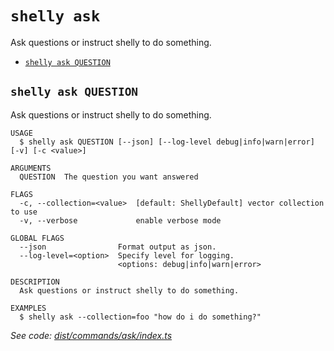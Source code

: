 `shelly ask`
============

Ask questions or instruct shelly to do something.

* [`shelly ask QUESTION`](#shelly-ask-question)

## `shelly ask QUESTION`

Ask questions or instruct shelly to do something.

```
USAGE
  $ shelly ask QUESTION [--json] [--log-level debug|info|warn|error] [-v] [-c <value>]

ARGUMENTS
  QUESTION  The question you want answered

FLAGS
  -c, --collection=<value>  [default: ShellyDefault] vector collection to use
  -v, --verbose             enable verbose mode

GLOBAL FLAGS
  --json                Format output as json.
  --log-level=<option>  Specify level for logging.
                        <options: debug|info|warn|error>

DESCRIPTION
  Ask questions or instruct shelly to do something.

EXAMPLES
  $ shelly ask --collection=foo "how do i do something?"
```

_See code: [dist/commands/ask/index.ts](https://github.com/rpidanny/shelly/blob/v1.11.1/dist/commands/ask/index.ts)_
